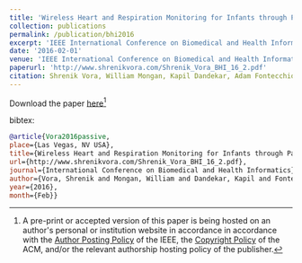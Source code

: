 ```yaml
---
title: 'Wireless Heart and Respiration Monitoring for Infants through Passive RFID Tags'
collection: publications
permalink: /publication/bhi2016
excerpt: 'IEEE International Conference on Biomedical and Health Informatics (BHI), February, 2016'
date: '2016-02-01'
venue: 'IEEE International Conference on Biomedical and Health Informatics (BHI), February, 2016'
paperurl: 'http://www.shrenikvora.com/Shrenik_Vora_BHI_16_2.pdf'
citation: Shrenik Vora, William Mongan, Kapil Dandekar, Adam Fontecchio, and Tim Kurzweg. Wireless Heart and Respiration Monitoring for Infants through Passive RFID Tags.  International Conference on Biomedical and Health Informatics (BHI), February, 2016.
---
```


Download the paper [here](https://www.cs.drexel.edu/~wmm24/papers/bhi2016.pdf)[^1]

bibtex:
```bibtex
@article{Vora2016passive, 
place={Las Vegas, NV USA}, 
title={Wireless Heart and Respiration Monitoring for Infants through Passive RFID Tags}, 
url={http://www.shrenikvora.com/Shrenik_Vora_BHI_16_2.pdf}, 
journal={International Conference on Biomedical and Health Informatics}, 
author={Vora, Shrenik and Mongan, William and Dandekar, Kapil and Fontecchio, Adam and Kurzweg, Tim}, 
year={2016}, 
month={Feb}}
```

[^1]: A pre-print or accepted version of this paper is being hosted on an author's personal or institution website in accordance in accordance with the [Author Posting Policy](https://www.ieee.org/publications/rights/index.html) of the IEEE, the [Copyright Policy](https://www.acm.org/publications/policies/copyright-policy) of the ACM, and/or the relevant authorship hosting policy of the publisher.
